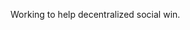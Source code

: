 Working to help decentralized social win.

<!-- ### Hi there 🙂 -->
<!-- 
I'm mainly interested in the intersection of product & engineering & entrepreneurship. 
Also I've been picking up writing recently at www.davidfurlong.me

I'm hiring a great engineer here [Angellist job post](https://angel.co/company/deedmob/jobs/900080-remote-lead-engineer-at-small-profitable-impact-startup)
 -->
<!--
**davidfurlong/davidfurlong** is a ✨ _special_ ✨ repository because its `README.md` (this file) appears on your GitHub profile.

Here are some ideas to get you started:

- 🔭 I’m currently working on ...
- 🌱 I’m currently learning ...
- 👯 I’m looking to collaborate on ...
- 🤔 I’m looking for help with ...
- 💬 Ask me about ...
- 📫 How to reach me: ...
- 😄 Pronouns: ...
- ⚡ Fun fact: ...
-->
